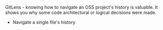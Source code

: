 GitLens - knowing how to navigate an OSS project's history is valuable. It shows you why some code architectural or logical decisions were made.

- Navigate a single file's history